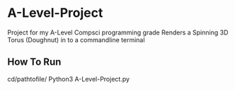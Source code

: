 # A-Level-Project
Project for my A-Level Compsci programming grade
Renders a Spinning 3D Torus (Doughnut) in to a commandline terminal 

 ## How To Run
cd/pathtofile/ 
Python3 A-Level-Project.py

